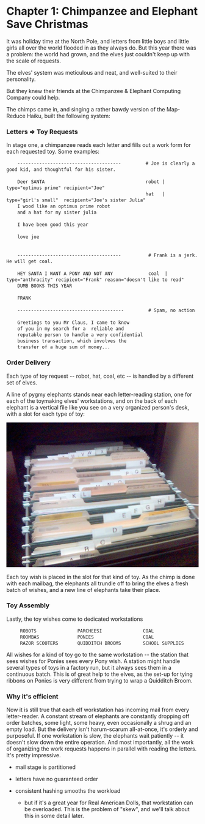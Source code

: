 # Chapter 1: Chimpanzee and Elephant Save Christmas

It was holiday time at the North Pole, and letters from little boys and little girls all over the world flooded in as they always do. But this year there was a problem: the world had grown, and the elves just couldn't keep up with the scale of requests.

The elves' system was meticulous and neat, and well-suited to their personality.

But they knew their friends at the Chimpanzee & Elephant Computing Company could help.

The chimps came in, and singing a rather bawdy version of the Map-Reduce Haiku, built the following system:

### Letters => Toy Requests


In stage one, a chimpanzee reads each letter and fills out a work form for each requested toy. Some examples:

        --------------------------------------         # Joe is clearly a good kid, and thoughtful for his sister.         
                                                                                                                           
        Deer SANTA                                     robot | type="optimus prime" recipient="Joe"                        
                                                       hat   | type="girl's small"  recipient="Joe's sister Julia"         
        I wood like an optimus prime robot             
        and a hat for my sister julia                  
        
        I have been good this year
        
        love joe
        
        
        --------------------------------------          # Frank is a jerk. He will get coal.
                                                                                                                                 
        HEY SANTA I WANT A PONY AND NOT ANY             coal  | type="anthracity" recipient="Frank" reason="doesn't like to read"
        DUMB BOOKS THIS YEAR                           
                                                       
        FRANK

        ---------------------------------------         # Spam, no action
        
        Greetings to you Mr Claus, I came to know 
        of you in my search for a  reliable and 
        reputable person to handle a very confidential 
        business transaction, which involves the 
        transfer of a huge sum of money...
        
        
  
### Order Delivery

Each type of toy request -- robot, hat, coal, etc -- is handled by a different set of elves.

A line of pygmy elephants stands near each letter-reading station, one for each of the toymaking elves' workstations, and on the back of each elephant is a vertical file like you see on a very organized person's desk, with a slot for each type of toy:

![paper sorter](images/paper_sorter.jpeg)

Each toy wish is placed in the slot for that kind of toy. As the chimp is done with each mailbag, the elephants all trundle off to bring the elves a fresh batch of wishes, and a new line of elephants take their place.

### Toy Assembly

Lastly, the toy wishes come to dedicated workstations


         ROBOTS               PARCHEESI               COAL
         ROOMBAS              PONIES                  COAL
         RAZOR SCOOTERS       QUIDDITCH BROOMS        SCHOOL SUPPLIES

All wishes for a kind of toy go to the same workstation -- the station that sees wishes for Ponies sees every Pony wish. A station might handle several types of toys in a factory run, but it always sees them in a continuous batch. This is of great help to the elves, as the set-up for tying ribbons on Ponies is very different from trying to wrap a Quidditch Broom.

### Why it's efficient

Now it is still true that each elf workstation has incoming mail from every letter-reader. A constant stream of elephants are constantly dropping off order batches, some light, some heavy, even occasionally a shrug and an empty load. But the delivery isn't harum-scarum all-at-once, it's orderly and purposeful. If one workstation is slow, the elephants wait patiently -- it doesn't slow down the entire operation. And most importantly, all the work of organizing the work requests happens in parallel with reading the letters. It's pretty impressive.

* mail stage is partitioned
* letters have no guaranteed order

* consistent hashing smooths the workload 
  - but if it's a great year for Real American Dolls, that workstation can be overloaded. This is the problem of "skew", and we'll talk about this in some detail later.
